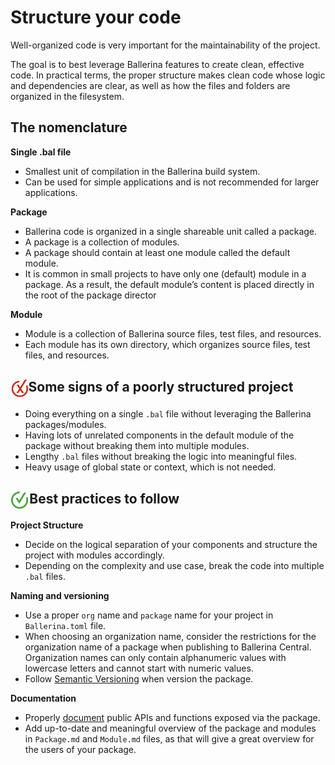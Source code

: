 # Structure your code

Well-organized code is very important for the maintainability of the project.

The goal is to best leverage Ballerina features to create clean, effective code. In practical terms, the proper structure makes clean code whose logic and dependencies are clear, as well as how the files and folders are organized in the filesystem.

## The nomenclature 

**Single .bal file**
- Smallest unit of compilation in the Ballerina build system. 
- Can be used for simple applications and is not recommended for larger applications.

**Package**
- Ballerina code is organized in a single shareable unit called a package.
- A package is a collection of modules.
- A package should contain at least one module called the default module.
- It is common in small projects to have only one (default) module in a package. As a result, the default module’s content is placed directly in the root of the package director

**Module**
- Module is a collection of Ballerina source files, test files, and resources.  
- Each module has its own directory, which organizes source files, test files, and resources.

<h2><img align="center" height="30" src="../img/BadCode.png">Some signs of a poorly structured project</h2>

- Doing everything on a single `.bal` file without leveraging the Ballerina packages/modules.
- Having lots of unrelated components in the default module of the package without breaking them into multiple modules.
- Lengthy `.bal` files without breaking the logic into meaningful files.
- Heavy usage of global state or context, which is not needed.

<h2><img align="center" height="30" src="../img/GoodCode.png">Best practices to follow</h2>

**Project Structure**
- Decide on the logical separation of your components and structure the project with modules accordingly. 
- Depending on the complexity and use case, break the code into multiple `.bal` files. 

**Naming and versioning**
- Use a proper `org` name and `package` name for your project in `Ballerina.toml` file.
- When choosing an organization name, consider the restrictions for the organization name of a package when publishing to Ballerina Central. Organization names can only contain alphanumeric values with lowercase letters and cannot start with numeric values. 
- Follow [Semantic Versioning](https://semver.org/) when version the package.

**Documentation**
- Properly [document](https://ballerina.io/learn/generate-code-documentation/) public APIs and functions exposed via the package.
- Add up-to-date and meaningful overview of the package and modules in `Package.md` and `Module.md` files, as that will give a great overview for the users of your package. 
